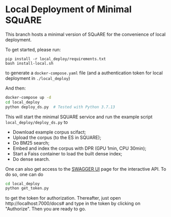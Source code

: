 # Local Deployment of Minimal SQuARE

This branch hosts a minimal version of SQuARE for the convenience of local deployment.

To get started, please run:
```
pip install -r local_deploy/requirements.txt
bash install-local.sh
```
to generate a `docker-compose.yaml` file (and a authentication token for local deployment in `./local_deploy`)

And then:
```bash
docker-compose up -d
cd local_deploy
python deploy_ds.py  # Tested with Python 3.7.13 
```

This will start the minimal SQUARE service and run the example script `local_deploy/deploy_ds.py` to 
- Download example corpus scifact;
- Upload the corpus (to the ES in SQUARE);
- Do BM25 search;
- Embed and index the corpus with DPR (GPU 1min, CPU 30min);
- Start a Faiss container to load the built dense index;
- Do dense search.

One can also get access to the [SWAGGER UI](https://swagger.io/tools/swagger-ui/) page for the interactive API. To do so, one can do 
```bash
cd local_deploy
python get_token.py
```
to get the token for authorization. Thereafter, just open http://localhost:7000/docs# and type in the token by clicking on "Authorize". Then you are ready to go.
